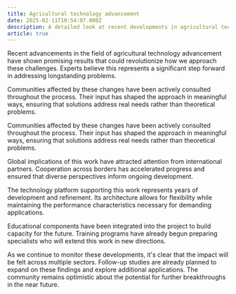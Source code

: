 ```yaml
---
title: Agricultural technology advancement
date: 2025-02-11T10:54:07.000Z
description: A detailed look at recent developments in agricultural technology advancement
article: true
---
```

Recent advancements in the field of agricultural technology advancement have shown promising results that could revolutionize how we approach these challenges. Experts believe this represents a significant step forward in addressing longstanding problems.

<!-- more -->

Communities affected by these changes have been actively consulted throughout the process. Their input has shaped the approach in meaningful ways, ensuring that solutions address real needs rather than theoretical problems.

Communities affected by these changes have been actively consulted throughout the process. Their input has shaped the approach in meaningful ways, ensuring that solutions address real needs rather than theoretical problems.

Global implications of this work have attracted attention from international partners. Cooperation across borders has accelerated progress and ensured that diverse perspectives inform ongoing development.

The technology platform supporting this work represents years of development and refinement. Its architecture allows for flexibility while maintaining the performance characteristics necessary for demanding applications.

Educational components have been integrated into the project to build capacity for the future. Training programs have already begun preparing specialists who will extend this work in new directions.

As we continue to monitor these developments, it's clear that the impact will be felt across multiple sectors. Follow-up studies are already planned to expand on these findings and explore additional applications. The community remains optimistic about the potential for further breakthroughs in the near future.
